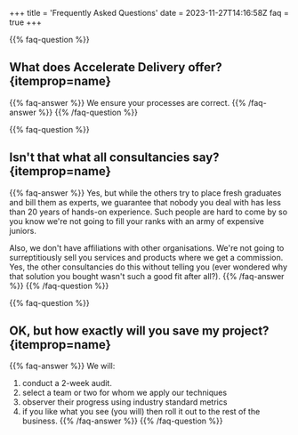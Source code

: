 +++
title = 'Frequently Asked Questions'
date = 2023-11-27T14:16:58Z
faq = true
+++


{{% faq-question %}}
## What does Accelerate Delivery offer? {itemprop=name}
{{% faq-answer %}}
We ensure your processes are correct.
{{% /faq-answer %}}
{{% /faq-question %}}


{{% faq-question %}}
## Isn't that what all consultancies say? {itemprop=name}
{{% faq-answer %}}
Yes, but while the others try to place fresh graduates and bill them as experts, we guarantee that nobody you deal with has less than 20 years of hands-on experience. Such people are hard to come by so you know we're not going to fill your ranks with an army of expensive juniors.

Also, we don't have affiliations with other organisations. We're not going to surreptitiously sell you services and products where we get a commission. Yes, the other consultancies do this without telling you (ever wondered why that solution you bought wasn't such a good fit after all?).
{{% /faq-answer %}}
{{% /faq-question %}}

{{% faq-question %}}
## OK, but how exactly will you save my project? {itemprop=name}
{{% faq-answer %}}
We will:
1. conduct a 2-week audit.
2. select a team or two for whom we apply our techniques
3. observer their progress using industry standard metrics
4. if you like what you see (you will) then roll it out to the rest of the business.
{{% /faq-answer %}}
{{% /faq-question %}}

